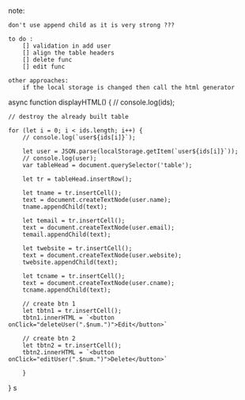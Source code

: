 note:

    don't use append child as it is very strong ???

    to do :
        [] validation in add user
        [] align the table headers
        [] delete func
        [] edit func

    other approaches:
        if the local storage is changed then call the html generator

async function displayHTML() {
    // console.log(ids);
   
    // destroy the already built table

    for (let i = 0; i < ids.length; i++) {
        // console.log(`user${ids[i]}`);
        
        let user = JSON.parse(localStorage.getItem(`user${ids[i]}`));
        // console.log(user);
        var tableHead = document.querySelector('table');

        let tr = tableHead.insertRow();

        let tname = tr.insertCell();
        text = document.createTextNode(user.name);
        tname.appendChild(text);

        let temail = tr.insertCell();
        text = document.createTextNode(user.email);
        temail.appendChild(text);

        let twebsite = tr.insertCell();
        text = document.createTextNode(user.website);
        twebsite.appendChild(text);

        let tcname = tr.insertCell();
        text = document.createTextNode(user.cname);
        tcname.appendChild(text);

        // create btn 1
        let tbtn1 = tr.insertCell();
        tbtn1.innerHTML = `<button onClick="deleteUser(".$num.")">Edit</button>`
        
        // create btn 2
        let tbtn2 = tr.insertCell();
        tbtn2.innerHTML = `<button onClick="editUser(".$num.")">Delete</button>`

        }
}
s